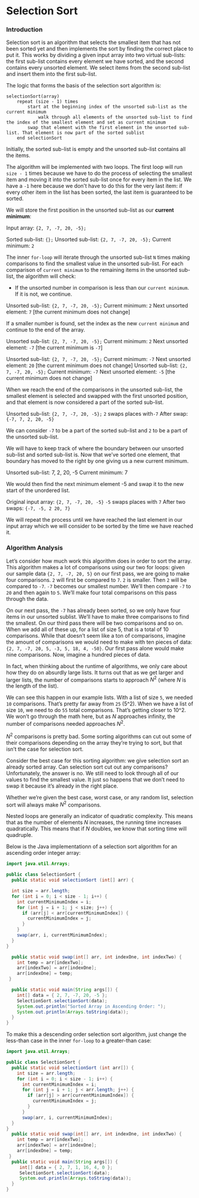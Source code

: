# Selection Sort

### Introduction

Selection sort is an algorithm that selects the smallest item that has not been sorted yet and then implements the sort by finding the correct place to put it. This works by dividing a given input array into two virtual sub-lists: the first sub-list contains every element we have sorted, and the second contains every unsorted element. We select items from the second sub-list and insert them into the first sub-list.

The logic that forms the basis of the selection sort algorithm is:

```
selectionSort(array)
    repeat (size - 1) times
        start at the beginning index of the unsorted sub-list as the current minimum
            walk through all elements of the unsorted sub-list to find the index of the smallest element and set as current minimum
        swap that element with the first element in the unsorted sub-list. That element is now part of the sorted sublist
    end selectionSort
```

Initially, the sorted sub-list is empty and the unsorted sub-list contains all the items.

The algorithm will be implemented with two loops. The first loop will run `size - 1` times because we have to do the process of selecting the smallest item and moving it into the sorted sub-list once for every item in the list. We have a `-1` here because we don't have to do this for the very last item: if every other item in the list has been sorted, the last item is guaranteed to be sorted.

We will store the first position in the unsorted sub-list as our **current minimum**:

Input array: `{2, 7, -7, 20, -5};`

Sorted sub-list: `{};`
Unsorted sub-list: `{2, 7, -7, 20, -5};`
Current minimum: `2`

The inner `for-loop` will iterate through the unsorted sub-list `N` times making comparisons to find the smallest value in the unsorted sub-list. For each comparison of `current minimum` to the remaining items in the unsorted sub-list, the algorithm will check:

* If the unsorted number in comparison is less than our `current minimum`. If it is not, we continue.

Unsorted sub-list: `{2, 7, -7, 20, -5};`
Current minimum: `2`
Next unsorted element: `7` [the current minimum does not change]

If a smaller number is found, set the index as the new `current minimum` and continue to the end of the array.

Unsorted sub-list: `{2, 7, -7, 20, -5};`
Current minimum: `2`
Next unsorted element: `-7` [the current minimum is `-7`]

Unsorted sub-list: `{2, 7, -7, 20, -5};`
Current minimum: `-7`
Next unsorted element: `20` [the current minimum does not change]
Unsorted sub-list: `{2, 7, -7, 20, -5};`
Current minimum: `-7`
Next unsorted element: `-5` [the current minimum does not change]

When we reach the end of the comparisons in the unsorted sub-list, the smallest element is selected and swapped with the first unsorted position, and that element is now considered a part of the sorted sub-list.

Unsorted sub-list: `{2, 7, -7, 20, -5};`
`2` swaps places with`-7`
After swap: `{-7, 7, 2, 20, -5}`

We can consider `-7` to be a part of the sorted sub-list and `2` to be a part of the unsorted sub-list.

We will have to keep track of where the boundary between our unsorted sub-list and sorted sub-list is. Now that we’ve sorted one element, that boundary has moved to the right by one giving us a new current minimum.

Unsorted sub-list: 7, 2, 20, -5
Current minimum: 7

We would then find the next minimum element -5 and swap it to the new start of the unordered list.

Original input array: `{2, 7, -7, 20, -5}`
`-5` swaps places with `7`
After two swaps: `{-7, -5, 2 20, 7}`

We will repeat the process until we have reached the last element in our input array which we will consider to be sorted by the time we have reached it.

### Algorithm Analysis

Let’s consider how much work this algorithm does in order to sort the array. This algorithm makes a lot of comparisons using our two for loops: given our sample data `{2, 7, -7, 20, 5}` on our first pass, we are going to make four comparisons. `2` will first be compared to `7`. `2` is smaller. Then `2` will be compared to `-7`. `-7` becomes our smallest number. We’ll then compare `-7` to `20` and then again to `5`. We’ll make four total comparisons on this pass through the data.

On our next pass, the `-7` has already been sorted, so we only have four items in our unsorted sublist. We’ll have to make three comparisons to find the smallest. On our third pass there will be two comparisons and so on. When we add all of these up, for a list of size 5, that is a total of 10 comparisons. While that doesn’t seem like a ton of comparisons, imagine the amount of comparisons we would need to make with ten pieces of data: `{2, 7, -7, 20, 5, -3, 5, 18, 4, -50}`. Our first pass alone would make nine comparisons. Now, imagine a hundred pieces of data.

In fact, when thinking about the runtime of algorithms, we only care about how they do on absurdly large lists. It turns out that as we get larger and larger lists, the number of comparisons starts to approach $N^2$ (where $N$ is the length of the list).

We can see this happen in our example lists. With a list of size `5`, we needed `10` comparisons. That’s pretty far away from `25` (5^2). When we have a list of size `10`, we need to do `55` total comparisons. That’s getting closer to 10^2. We won’t go through the math here, but as $N$ approaches infinity, the number of comparisons needed approaches $N^2$.

$N^2$ comparisons is pretty bad. Some sorting algorithms can cut out some of their comparisons depending on the array they’re trying to sort, but that isn’t the case for selection sort.

Consider the best case for this sorting algorithm: we give selection sort an already sorted array. Can selection sort cut out any comparisons? Unfortunately, the answer is no. We still need to look through all of our values to find the smallest value. It just so happens that we don’t need to swap it because it’s already in the right place.

Whether we’re given the best case, worst case, or any random list, selection sort will always make $N^2$ comparisons.

Nested loops are generally an indicator of quadratic complexity. This means that as the number of elements $N$ increases, the running time increases quadratically. This means that if $N$ doubles, we know that sorting time will quadruple.

Below is the Java implementationn of a selection sort algorithm for an ascending order integer array:

```java
import java.util.Arrays;

public class SelectionSort {
  public static void selectionSort (int[] arr) {

  int size = arr.length;  
  for (int i = 0; i < size - 1; i++) {
    int currentMinimumIndex = i;
    for (int j = i + 1; j < size; j++) {
      if (arr[j] < arr[currentMinimumIndex]) {
        currentMinimumIndex = j;
      }
    }
    swap(arr, i, currentMinimumIndex);
  }
}

  public static void swap(int[] arr, int indexOne, int indexTwo) {
    int temp = arr[indexTwo];
    arr[indexTwo] = arr[indexOne];
    arr[indexOne] = temp;
 }

  public static void main(String args[]) {
    int[] data = { 2, 7, -7, 20, -5 };
    SelectionSort.selectionSort(data);
    System.out.println("Sorted Array in Ascending Order: ");
    System.out.println(Arrays.toString(data));
  }
}
```

To make this a descending order selection sort algorithm, just change the less-than case in the inner `for-loop` to a greater-than case:

```java
import java.util.Arrays;

public class SelectionSort {
  public static void selectionSort (int arr[]) {
    int size = arr.length;
    for (int i = 0; i < size - 1; i++) {
      int currentMinimumIndex = i;
      for (int j = i + 1; j < arr.length; j++) {
        if (arr[j] > arr[currentMinimumIndex]) {
          currentMinimumIndex = j;
        }
      }
      swap(arr, i, currentMinimumIndex);
  }
}
  public static void swap(int[] arr, int indexOne, int indexTwo) {
    int temp = arr[indexTwo];
    arr[indexTwo] = arr[indexOne];
    arr[indexOne] = temp;
 }
  public static void main(String args[]) {
     int[] data = { 2, 7, 1, 16, 4, 0 };
     SelectionSort.selectionSort(data);
     System.out.println(Arrays.toString(data));
  }
}
```